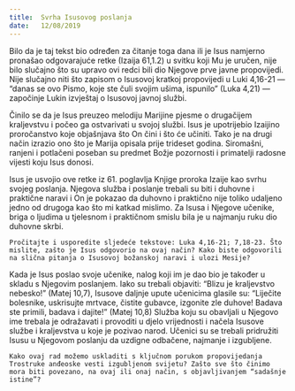 ```yaml
---
title:  Svrha Isusovog poslanja
date:   12/08/2019
---
```


Bilo da je taj tekst bio određen za čitanje toga dana ili je Isus namjerno pronašao odgovarajuće retke (Izaija 61,1.2) u svitku koji Mu je uručen, nije bilo slučajno što su upravo ovi redci bili dio Njegove prve javne propovijedi. Nije slučajno niti što zapisom o Isusovoj kratkoj propovijedi u Luki 4,16-21 — “danas se ovo Pismo, koje ste čuli svojim ušima, ispunilo” (Luka 4,21) — započinje Lukin izvještaj o Isusovoj javnoj službi.

Činilo se da je Isus preuzeo melodiju Marijine pjesme o drugačijem kraljevstvu i počeo ga ostvarivati u svojoj službi. Isus je upotrijebio Izaijino proročanstvo koje objašnjava što On čini i što će učiniti. Tako je na drugi način izrazio ono što je Marija opisala prije trideset godina. Siromašni, ranjeni i potlačeni poseban su predmet Božje pozornosti i primatelji radosne vijesti koju Isus donosi.

Isus je usvojio ove retke iz 61. poglavlja Knjige proroka Izaije kao svrhu svojeg poslanja. Njegova služba i poslanje trebali su biti i duhovne i praktične naravi i On je pokazao da duhovno i praktično nije toliko udaljeno jedno od drugoga kao što mi katkad mislimo. Za Isusa i Njegove učenike, briga o ljudima u tjelesnom i praktičnom smislu bila je u najmanju ruku dio duhovne skrbi.

`Pročitajte i usporedite sljedeće tekstove: Luka 4,16-21; 7,18-23. Što mislite, zašto je Isus odgovorio na ovaj način? Kako biste odgovorili na slična pitanja o Isusovoj božanskoj naravi i ulozi Mesije?`

Kada je Isus poslao svoje učenike, nalog koji im je dao bio je također u skladu s Njegovim poslanjem. Iako su trebali objaviti: “Blizu je kraljevstvo nebesko!” (Matej 10,7), Isusove daljnje upute učenicima glasile su: “Liječite bolesnike, uskrisujte mrtvace, čistite gubavce, izgonite zle duhove! Badava ste primili, badava i dajite!” (Matej 10,8) Služba koju su obavljali u Njegovo ime trebala je odražavati i provoditi u djelo vrijednosti i načela Isusove službe i kraljevstva u koje je pozivao narod. Učenici su se trebali pridružiti Isusu u Njegovom poslanju da uzdigne odbačene, najmanje i izgubljene.

`Kako ovaj rad možemo uskladiti s ključnom porukom propovijedanja Trostruke anđeoske vesti izgubljenom svijetu? Zašto sve što činimo mora biti povezano, na ovaj ili onaj način, s objavljivanjem “sadašnje istine”?`
